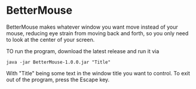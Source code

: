 # BetterMouse

BetterMouse makes whatever window you want move instead of your mouse, reducing eye strain from moving back and forth, so you only need to look at the center of your screen.

TO run the program, download the latest release and run it via

```
java -jar BetterMouse-1.0.0.jar "Title"
```

With "Title" being some text in the window title you want to control. To exit out of the program, press the Escape key.

